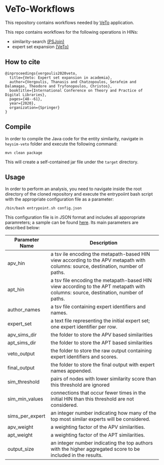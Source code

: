 # VeTo-Workflows

This repository contains workflows needed by [VeTo](https://github.com/schatzopoulos/VeTo) application. 

This repo contains workflows for the following operations in HINs: 
* similarity-search [(PSJoin)](https://github.com/schatzopoulos/psjoin)
* expert set expansion [(VeTo)](https://github.com/vergoulis/rev-sim-recommender)

## How to cite
```
@inproceedings{vergoulis2020veto,
  title={Veto: Expert set expansion in academia},
  author={Vergoulis, Thanasis and Chatzopoulos, Serafeim and Dalamagas, Theodore and Tryfonopoulos, Christos},
  booktitle={International Conference on Theory and Practice of Digital Libraries},
  pages={48--61},
  year={2020},
  organization={Springer}
}
```

## Compile 
In order to compile the Java code for the entity similarity, navigate in `heysim-veto` folder and execute the following command:
```
mvn clean package
```
This will create a self-contained jar file under the `target` directory. 

## Usage
In order to perform an analysis, you need to navigate inside the root directory of the cloned repository and execute the entrypoiint bash script with the appropriate configuration file as a parameter: 

```
/bin/bash entrypoint.sh config.json
```

This configuration file is in JSON format and includes all apporopriate paramreters; 
a sample can be found [here](https://github.com/schatzopoulos/VeTo-workflows/blob/master/sample_config.json).
Its main parameters are described below:

| Parameter Name  | Description |
| ------------- | ------------- |
| apv_hin | a tsv ile encoding the metapath-based HIN view according to the APV metapath with columns: source, destination, number of paths.
| apt_hin | a tsv file encoding the metapath-based HIN view according to the APT metapath with columns: source, destination, number of paths.
| author_names | a tsv file containing expert identifiers and names.
| expert_set | a text file representing the initial expert set; one expert identifier per row.
| apv_sims_dir | the folder to store the APV based similarities
| apt_sims_dir | the folder to store the APT based similarities
| veto_output | the folder to store the raw output containing expert identifiers and scores.
| final_output | the folder to store the final output with expert names appended.
| sim_threshold | pairs of nodes with lower similarity score than this threshold are ignored
| sim_min_values | connections that occur fewer times in the initial HIN than this threshold are not considered.
| sims_per_expert | an integer number indicating how many of the top most similar experts will be considered.
| apv_weight | a weighting factor of the APV similarities.
| apt_weight | a weighting factor of the APT similarities.
| output_size | an integer number indicating the top authors with the higher aggregated score to be included in the results.
